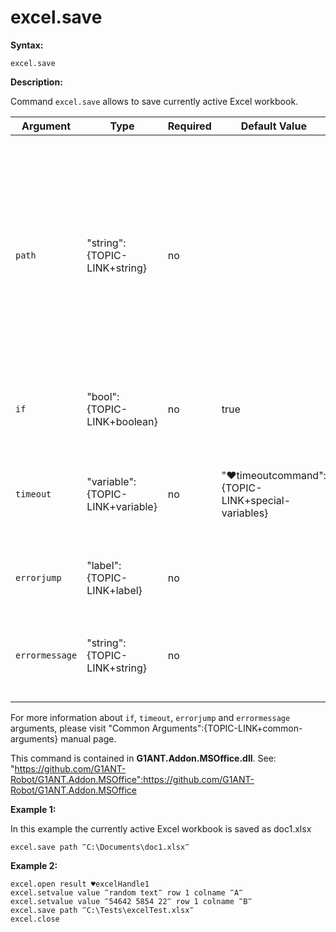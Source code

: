 # excel.save

**Syntax:**

```G1ANT
excel.save 

```

**Description:**

Command `excel.save` allows to save currently active Excel workbook.

| Argument | Type | Required | Default Value | Description |
| -------- | ---- | -------- | ------------- | ----------- |
|`path`| "string":{TOPIC-LINK+string}| no |  | saving file path; if not specified, G1ANT.Robot will try to save the file under the path it was loaded from. If current Excel application was not opened with specified path, it will go into exception handling.|
|`if`| "bool":{TOPIC-LINK+boolean}| no | true | runs the command only if condition is true |
|`timeout`| "variable":{TOPIC-LINK+variable}| no | "♥timeoutcommand":{TOPIC-LINK+special-variables} | specifies time in milliseconds for G1ANT.Robot to wait for the command to be executed |
|`errorjump` | "label":{TOPIC-LINK+label}| no | | name of the label to jump to if given `timeout` expires |
|`errormessage`| "string":{TOPIC-LINK+string}| no |  | message that will be shown in case error occurs and no `errorjump` argument is specified |

For more information about `if`, `timeout`, `errorjump` and `errormessage` arguments, please visit "Common Arguments":{TOPIC-LINK+common-arguments} manual page.

This command is contained in **G1ANT.Addon.MSOffice.dll**.
See: "https://github.com/G1ANT-Robot/G1ANT.Addon.MSOffice":https://github.com/G1ANT-Robot/G1ANT.Addon.MSOffice

**Example 1:**

In this example the currently active Excel workbook is saved as doc1.xlsx

```G1ANT
excel.save path ‴C:\Documents\doc1.xlsx‴

```

**Example 2:**

```G1ANT
excel.open result ♥excelHandle1
excel.setvalue value ‴random text‴ row 1 colname ‴A‴
excel.setvalue value ‴54642 5854 22‴ row 1 colname ‴B‴
excel.save path ‴C:\Tests\excelTest.xlsx‴
excel.close

```